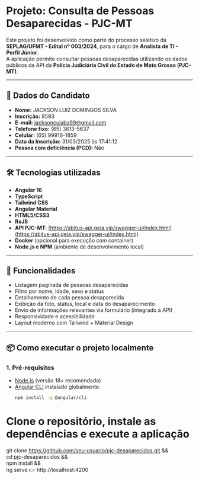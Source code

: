 # Projeto: Consulta de Pessoas Desaparecidas - PJC-MT

Este projeto foi desenvolvido como parte do processo seletivo da **SEPLAG/UFMT - Edital nº 003/2024**, para o cargo de **Analista de TI - Perfil Júnior**.  
A aplicação permite consultar pessoas desaparecidas utilizando os dados públicos da API da **Polícia Judiciária Civil do Estado de Mato Grosso (PJC-MT)**.

---

## 👤 Dados do Candidato

- **Nome:** JACKSON LUIZ DOMINGOS SILVA  
- **Inscrição:** 8593  
- **E-mail:** jacksoncuiaba99@gmail.com  
- **Telefone fixo:** (65) 3613-5637  
- **Celular:** (65) 99916-1859  
- **Data da Inscrição:** 31/03/2025 às 17:41:12  
- **Pessoa com deficiência (PCD):** Não

---

## 🛠️ Tecnologias utilizadas

- **Angular 16**
- **TypeScript**
- **Tailwind CSS**
- **Angular Material**
- **HTML5/CSS3**
- **RxJS**
- **API PJC-MT**: [https://abitus-api.geia.vip/swagger-ui/index.html](https://abitus-api.geia.vip/swagger-ui/index.html)
- **Docker** (opcional para execução com container)
- **Node.js e NPM** (ambiente de desenvolvimento local)

---

## 🚀 Funcionalidades

- Listagem paginada de pessoas desaparecidas
- Filtro por nome, idade, sexo e status
- Detalhamento de cada pessoa desaparecida
- Exibição da foto, status, local e data do desaparecimento
- Envio de informações relevantes via formulário (integrado à API)
- Responsividade e acessibilidade
- Layout moderno com Tailwind + Material Design

---

## 📦 Como executar o projeto localmente

### 1. Pré-requisitos

- [Node.js](https://nodejs.org/) (versão 18+ recomendada)
- [Angular CLI](https://angular.io/cli) instalado globalmente:
  ```bash
  npm install -g @angular/cli

# Clone o repositório, instale as dependências e execute a aplicação
git clone https://github.com/seu-usuario/pjc-desaparecidos.git && \
cd pjc-desaparecidos && \
npm install && \
ng serve
👉 http://localhost:4200
